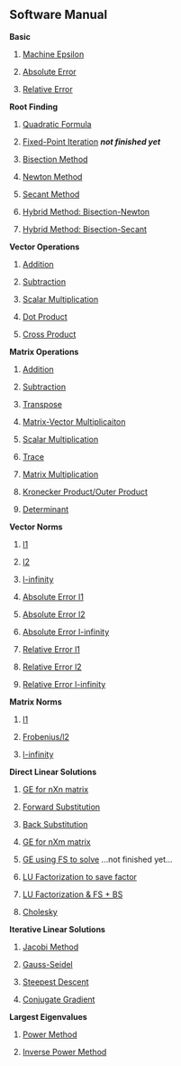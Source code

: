 ## Software Manual

**Basic**
1. [Machine Epsilon](https://github.com/warrenm1/math4610/blob/master/SoftwareManual/basic/maceps.md)

2. [Absolute Error](https://github.com/warrenm1/math4610/blob/master/SoftwareManual/basic/abs_err.md)

3. [Relative Error](https://github.com/warrenm1/math4610/blob/master/SoftwareManual/basic/rel_err.md)

**Root Finding**
1. [Quadratic Formula](https://github.com/warrenm1/math4610/blob/master/SoftwareManual/root_finding/quadratic_formula.md)

2. [Fixed-Point Iteration](https://github.com/warrenm1/math4610/blob/master/SoftwareManual/root_finding/fixed_point_iteration.md) ___not finished yet___

3. [Bisection Method](https://github.com/warrenm1/math4610/blob/master/SoftwareManual/root_finding/bisection.md)

4. [Newton Method](https://github.com/warrenm1/math4610/blob/master/SoftwareManual/root_finding/newton.md)

5. [Secant Method](https://github.com/warrenm1/math4610/blob/master/SoftwareManual/root_finding/secant.md)

6. [Hybrid Method: Bisection-Newton](https://github.com/warrenm1/math4610/blob/master/SoftwareManual/root_finding/hybrid_n.md)

7. [Hybrid Method: Bisection-Secant](https://github.com/warrenm1/math4610/blob/master/SoftwareManual/root_finding/hybrid_s.md)

**Vector Operations**
1. [Addition](https://github.com/warrenm1/math4610/blob/master/SoftwareManual/operations/vector_ops/vector_addition.md)

2. [Subtraction](https://github.com/warrenm1/math4610/blob/master/SoftwareManual/operations/vector_ops/vector_subtraction.md)

3. [Scalar Multiplication](https://github.com/warrenm1/math4610/blob/master/SoftwareManual/operations/vector_ops/vector_scalar_multiplication.md)

4. [Dot Product](https://github.com/warrenm1/math4610/blob/master/SoftwareManual/operations/vector_ops/vector_inner_product.md)

5. [Cross Product](https://github.com/warrenm1/math4610/blob/master/SoftwareManual/operations/vector_ops/vector_inner_product.md)

**Matrix Operations**
1. [Addition](https://github.com/warrenm1/math4610/blob/master/SoftwareManual/operations/matrix_ops/matrix_addition.md)

2. [Subtraction](https://github.com/warrenm1/math4610/blob/master/SoftwareManual/operations/matrix_ops/matrix_subtraction.md)

3. [Transpose](https://github.com/warrenm1/math4610/blob/master/SoftwareManual/operations/matrix_ops/matrix_transpose.md)

4. [Matrix-Vector Multiplicaiton](https://github.com/warrenm1/math4610/blob/master/SoftwareManual/operations/matrix_ops/matrix_vector_multiplication.md)

5. [Scalar Multiplication](https://github.com/warrenm1/math4610/blob/master/SoftwareManual/operations/matrix_ops/matrix_scalar_multiplication.md)

6. [Trace](https://github.com/warrenm1/math4610/blob/master/SoftwareManual/operations/matrix_ops/matrix_trace.md)

7. [Matrix Multiplication](https://github.com/warrenm1/math4610/blob/master/SoftwareManual/operations/matrix_ops/matrix_multiplication.md)

8. [Kronecker Product/Outer Product](https://github.com/warrenm1/math4610/blob/master/SoftwareManual/operations/matrix_ops/Kronecker_Product.md)

9. [Determinant](https://github.com/warrenm1/math4610/blob/master/SoftwareManual/operations/matrix_ops/matrix_determinant.md)

**Vector Norms**

1. [l1](https://github.com/warrenm1/math4610/blob/master/SoftwareManual/norms/vector_norms/l1.md)

2. [l2](https://github.com/warrenm1/math4610/blob/master/SoftwareManual/norms/vector_norms/l2.md)

3. [l-infinity](https://github.com/warrenm1/math4610/blob/master/SoftwareManual/norms/vector_norms/linf.md)

4. [Absolute Error l1](https://github.com/warrenm1/math4610/blob/master/SoftwareManual/norms/vector_errors/abs_l1.md)

5. [Absolute Error l2](https://github.com/warrenm1/math4610/blob/master/SoftwareManual/norms/vector_errors/abs_l2.md)

6. [Absolute Error l-infinity](https://github.com/warrenm1/math4610/blob/master/SoftwareManual/norms/vector_errors/abs_linf.md)

7. [Relative Error l1](https://github.com/warrenm1/math4610/blob/master/SoftwareManual/norms/vector_errors/rel_l1.md)

8. [Relative Error l2](https://github.com/warrenm1/math4610/blob/master/SoftwareManual/norms/vector_errors/rel_l2.md)

9. [Relative Error l-infinity](https://github.com/warrenm1/math4610/blob/master/SoftwareManual/norms/vector_errors/rel_linf.md)

**Matrix Norms**

1. [l1](https://github.com/warrenm1/math4610/blob/master/SoftwareManual/norms/matrix_norms/l1.md)

2. [Frobenius/l2](https://github.com/warrenm1/math4610/blob/master/SoftwareManual/norms/matrix_norms/frobenius.md)

3. [l-infinity](https://github.com/warrenm1/math4610/blob/master/SoftwareManual/norms/matrix_norms/linf.md)

**Direct Linear Solutions**

1. [GE for nXn matrix](https://github.com/warrenm1/math4610/blob/master/SoftwareManual/linear_solutions_direct/gaussElim_square.md)

2. [Forward Substitution](https://github.com/warrenm1/math4610/blob/master/SoftwareManual/linear_solutions_direct/forwardSubstitution.md)

3. [Back Substitution](https://github.com/warrenm1/math4610/blob/master/SoftwareManual/linear_solutions_direct/backSubstitution.md)

4. [GE for nXm matrix](https://github.com/warrenm1/math4610/blob/master/SoftwareManual/linear_solutions_direct/gaussElim_rect.md)

5. [GE using FS to solve](https://github.com/warrenm1/math4610/blob/master/SoftwareManual/linear_solutions_direct/gaussElim_solve.md) ...not finished yet...

6. [LU Factorization to save factor](https://github.com/warrenm1/math4610/blob/master/SoftwareManual/linear_solutions_direct/lu_factor_save.md)

7. [LU Factorization & FS + BS](https://github.com/warrenm1/math4610/blob/master/SoftwareManual/linear_solutions_direct/lu_factor_solve.md)

8. [Cholesky](https://github.com/warrenm1/math4610/blob/master/SoftwareManual/linear_solutions_iteration/Cholesky_solve.md)

**Iterative Linear Solutions**

1. [Jacobi Method]()

2. [Gauss-Seidel]()

3. [Steepest Descent]()

4. [Conjugate Gradient]()

**Largest Eigenvalues**

1. [Power Method]()

2. [Inverse Power Method]()
